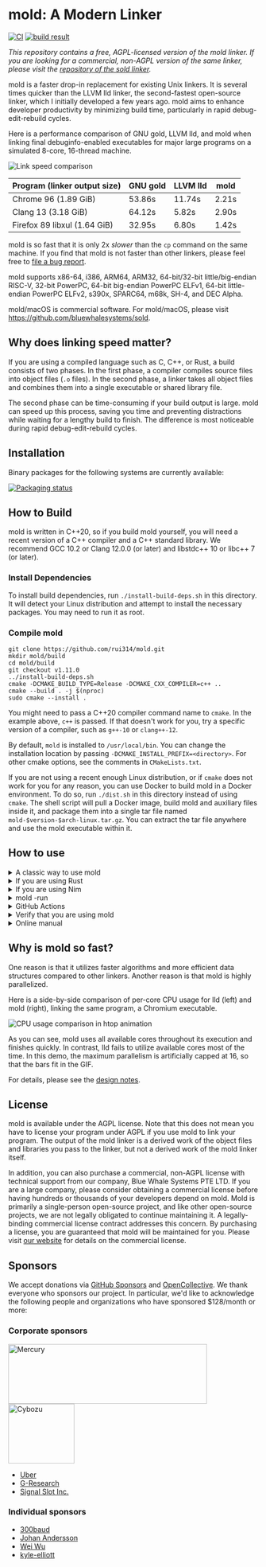 # mold: A Modern Linker

[![CI](https://github.com/rui314/mold/actions/workflows/ci.yml/badge.svg)](https://github.com/rui314/mold/actions/workflows/ci.yml)
[![build result](https://build.opensuse.org/projects/home:marxin:mold/packages/mold/badge.svg?type=default)](https://build.opensuse.org/package/show/home:marxin:mold/mold)

<i>This repository contains a free, AGPL-licensed version of the mold linker.
If you are looking for a commercial, non-AGPL version of the same linker,
please visit the
[repository of the sold linker](https://github.com/bluewhalesystems/sold).</i>

mold is a faster drop-in replacement for existing Unix linkers. It is several
times quicker than the LLVM lld linker, the second-fastest open-source linker,
which I initially developed a few years ago. mold aims to enhance developer
productivity by minimizing build time, particularly in rapid
debug-edit-rebuild cycles.

Here is a performance comparison of GNU gold, LLVM lld, and mold when linking
final debuginfo-enabled executables for major large programs on a simulated
8-core, 16-thread machine.

![Link speed comparison](docs/comparison.png)

| Program (linker output size)  | GNU gold | LLVM lld | mold
|-------------------------------|----------|----------|--------
| Chrome 96 (1.89 GiB)          | 53.86s   | 11.74s   | 2.21s
| Clang 13 (3.18 GiB)           | 64.12s   | 5.82s    | 2.90s
| Firefox 89 libxul (1.64 GiB)  | 32.95s   | 6.80s    | 1.42s

mold is so fast that it is only 2x _slower_ than the `cp` command on the same
machine. If you find that mold is not faster than other linkers, please feel
free to [file a bug report](https://github.com/rui314/mold/issues).

mold supports x86-64, i386, ARM64, ARM32, 64-bit/32-bit little/big-endian
RISC-V, 32-bit PowerPC, 64-bit big-endian PowerPC ELFv1, 64-bit little-endian
PowerPC ELFv2, s390x, SPARC64, m68k, SH-4, and DEC Alpha.

mold/macOS is commercial software. For mold/macOS, please visit
https://github.com/bluewhalesystems/sold.

## Why does linking speed matter?

If you are using a compiled language such as C, C++, or Rust, a build consists
of two phases. In the first phase, a compiler compiles source files into
object files (`.o` files). In the second phase, a linker takes all object
files and combines them into a single executable or shared library file.

The second phase can be time-consuming if your build output is large. mold can
speed up this process, saving you time and preventing distractions while
waiting for a lengthy build to finish. The difference is most noticeable
during rapid debug-edit-rebuild cycles.

## Installation

Binary packages for the following systems are currently available:

[![Packaging status](https://repology.org/badge/vertical-allrepos/mold.svg)](https://repology.org/project/mold/versions)

## How to Build

mold is written in C++20, so if you build mold yourself, you will need a
recent version of a C++ compiler and a C++ standard library. We recommend GCC
10.2 or Clang 12.0.0 (or later) and libstdc++ 10 or libc++ 7 (or later).

### Install Dependencies

To install build dependencies, run `./install-build-deps.sh` in this
directory. It will detect your Linux distribution and attempt to install the
necessary packages. You may need to run it as root.

### Compile mold

```shell
git clone https://github.com/rui314/mold.git
mkdir mold/build
cd mold/build
git checkout v1.11.0
../install-build-deps.sh
cmake -DCMAKE_BUILD_TYPE=Release -DCMAKE_CXX_COMPILER=c++ ..
cmake --build . -j $(nproc)
sudo cmake --install .
```

You might need to pass a C++20 compiler command name to `cmake`. In the
example above, `c++` is passed. If that doesn't work for you, try a specific
version of a compiler, such as `g++-10` or `clang++-12`.

By default, `mold` is installed to `/usr/local/bin`. You can change the
installation location by passing `-DCMAKE_INSTALL_PREFIX=<directory>`.
For other cmake options, see the comments in `CMakeLists.txt`.

If you are not using a recent enough Linux distribution, or if `cmake` does
not work for you for any reason, you can use Docker to build mold in a Docker
environment. To do so, run `./dist.sh` in this directory instead of using
`cmake`. The shell script will pull a Docker image, build mold and auxiliary
files inside it, and package them into a single tar file named
`mold-$version-$arch-linux.tar.gz`. You can extract the tar file anywhere and
use the mold executable within it.

## How to use

<details><summary>A classic way to use mold</summary>

On Unix, the linker command (usually `/usr/bin/ld`) is indirectly invoked by
the compiler driver (typically `cc`, `gcc`, or `clang`), which is in turn
indirectly invoked by `make` or another build system command.

If you can specify an additional command line option for your compiler driver
by modifying the build system's config files, add one of the following flags
to use mold instead of `/usr/bin/ld`:

- For Clang: pass `-fuse-ld=mold`

- For GCC 12.1.0 or later: pass `-fuse-ld=mold`

- For GCC before 12.1.0: the `-fuse-ld` option does not accept `mold` as a
  valid argument, so you need to use the `-B` option instead. The `-B` option
  tells GCC where to look for external commands like `ld`.

  If you have installed mold with `make install`, there should be a directory
  named `/usr/libexec/mold` (or `/usr/local/libexec/mold`, depending on your
  `$PREFIX`), and the `ld` command should be there. The `ld` is actually a
  symlink to `mold`. So, all you need is to pass `-B/usr/libexec/mold` (or
  `-B/usr/local/libexec/mold`) to GCC.

If you haven't installed `ld.mold` to any `$PATH`, you can still pass
`-fuse-ld=/absolute/path/to/mold` to clang to use mold. However, GCC does not
accept an absolute path as an argument for `-fuse-ld`.

</details>

<details><summary>If you are using Rust</summary>

Create `.cargo/config.toml` in your project directory with the following:

```toml
[target.x86_64-unknown-linux-gnu]
linker = "clang"
rustflags = ["-C", "link-arg=-fuse-ld=/path/to/mold"]
```

where `/path/to/mold` is an absolute path to the mold executable. In the
example above, we use `clang` as a linker driver since it always accepts the
`-fuse-ld` option. If your GCC is recent enough to recognize the option, you
may be able to remove the `linker = "clang"` line.

```toml
[target.x86_64-unknown-linux-gnu]
rustflags = ["-C", "link-arg=-fuse-ld=/path/to/mold"]
```

If you want to use mold for all projects, add the above snippet to
`~/.cargo/config.toml`.

</details>

<details><summary>If you are using Nim</summary>

Create `config.nims` in your project directory with the following:

```nim
when findExe("mold").len > 0 and defined(linux):
  switch("passL", "-fuse-ld=mold")
```

where `mold` must be included in the `PATH` environment variable. In this
example, `gcc` is used as the linker driver. Use the `-fuse-ld` option if your
GCC is recent enough to recognize this option.

If you want to use mold for all projects, add the above snippet to
`~/.config/nim/config.nims`.

</details>

<details><summary>mold -run</summary>

It is sometimes very hard to pass an appropriate command line option to `cc`
to specify an alternative linker. To address this situation, mold has a
feature to intercept all invocations of `ld`, `ld.lld`, or `ld.gold` and
redirect them to itself. To use this feature, run `make` (or another build
command) as a subcommand of mold as follows:

```shell
mold -run make <make-options-if-any>
```

Internally, mold invokes the given command with the `LD_PRELOAD` environment
variable set to its companion shared object file. The shared object file
intercepts all function calls to `exec(3)`-family functions to replace
`argv[0]` with `mold` if it is `ld`, `ld.gold`, or `ld.lld`.

</details>

<details><summary>GitHub Actions</summary>

You can use our [setup-mold](https://github.com/rui314/setup-mold) GitHub
Action to speed up GitHub-hosted continuous builds. Although GitHub Actions
run on a two-core machine, mold is still significantly faster than the default
GNU linker, especially when linking large programs.

</details>

<details><summary>Verify that you are using mold</summary>

mold leaves its identification string in the `.comment` section of an output
file. You can print it out to verify that you are actually using mold.

```shell
$ readelf -p .comment <executable-file>

String dump of section '.comment':
  [     0]  GCC: (Ubuntu 10.2.0-5ubuntu1~20.04) 10.2.0
  [    2b]  mold 9a1679b47d9b22012ec7dfbda97c8983956716f7
```

If `mold` is present in the `.comment` section, the file was created by mold.

</details>

<details><summary>Online manual</summary>

Since mold is a drop-in replacement, you should be able to use it without
reading its manual. However, if you need it, [mold's man page](docs/mold.md)
is available. You can read the same manual by running `man mold`.

</details>

## Why is mold so fast?

One reason is that it utilizes faster algorithms and more efficient data
structures compared to other linkers. Another reason is that mold is highly
parallelized.

Here is a side-by-side comparison of per-core CPU usage for lld (left) and
mold (right), linking the same program, a Chromium executable.

![CPU usage comparison in htop animation](docs/htop.gif)

As you can see, mold uses all available cores throughout its execution and
finishes quickly. In contrast, lld fails to utilize available cores most of
the time. In this demo, the maximum parallelism is artificially capped at 16,
so that the bars fit in the GIF.

For details, please see the [design notes](docs/design.md).

## License

mold is available under the AGPL license. Note that this does not mean you
have to license your program under AGPL if you use mold to link your program.
The output of the mold linker is a derived work of the object files and
libraries you pass to the linker, but not a derived work of the mold linker
itself.

In addition, you can also purchase a commercial, non-AGPL license with
technical support from our company, Blue Whale Systems PTE LTD. If you are a
large company, please consider obtaining a commercial license before having
hundreds or thousands of your developers depend on mold. Mold is primarily a
single-person open-source project, and like other open-source projects, we are
not legally obligated to continue maintaining it. A legally-binding commercial
license contract addresses this concern. By purchasing a license, you are
guaranteed that mold will be maintained for you. Please visit [our
website](https://bluewhale.systems) for details on the commercial license.

## Sponsors

We accept donations via [GitHub Sponsors](https://github.com/sponsors/rui314)
and [OpenCollective](https://opencollective.com/mold-linker). We thank
everyone who sponsors our project. In particular, we'd like to acknowledge the
following people and organizations who have sponsored $128/month or more:

### Corporate sponsors

<a href="https://mercury.com/"><img src="docs/mercury-logo.png" align=center height=120 width=400 alt=Mercury></a>
<a href="https://cybozu-global.com/"><img src="docs/cyboze-logo.png" align=center height=120 width=133 alt=Cybozu></a>

- [Uber](https://uber.com)
- [G-Research](https://www.gresearch.co.uk)
- [Signal Slot Inc.](https://github.com/signal-slot)

### Individual sponsors

- [300baud](https://github.com/300baud)
- [Johan Andersson](https://github.com/repi)
- [Wei Wu](https://github.com/lazyparser)
- [kyle-elliott](https://github.com/kyle-elliott)
